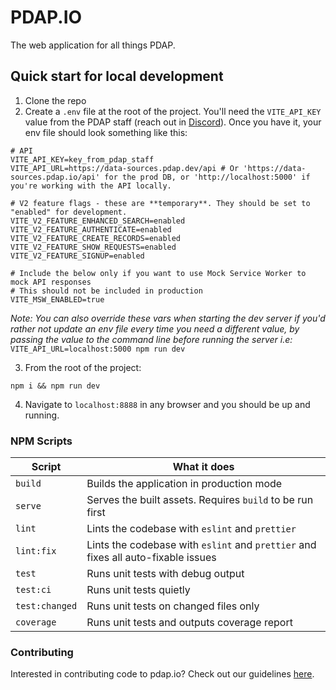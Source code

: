 # PDAP.IO

The web application for all things PDAP.

## Quick start for local development

1. Clone the repo
2. Create a `.env` file at the root of the project. You'll need the `VITE_API_KEY` value from the PDAP staff (reach out in [Discord](https://discord.gg/vKhDv7nC8B)). Once you have it, your env file should look something like this:

```shell
# API
VITE_API_KEY=key_from_pdap_staff
VITE_API_URL=https://data-sources.pdap.dev/api # Or 'https://data-sources.pdap.io/api' for the prod DB, or 'http://localhost:5000' if you're working with the API locally.

# V2 feature flags - these are **temporary**. They should be set to "enabled" for development.
VITE_V2_FEATURE_ENHANCED_SEARCH=enabled
VITE_V2_FEATURE_AUTHENTICATE=enabled
VITE_V2_FEATURE_CREATE_RECORDS=enabled
VITE_V2_FEATURE_SHOW_REQUESTS=enabled
VITE_V2_FEATURE_SIGNUP=enabled

# Include the below only if you want to use Mock Service Worker to mock API responses
# This should not be included in production
VITE_MSW_ENABLED=true
```

_Note: You can also override these vars when starting the dev server if you'd rather not update an env file every time you need a different value, by passing the value to the command line before running the server i.e:_ `VITE_API_URL=localhost:5000 npm run dev`

3. From the root of the project:

```shell
npm i && npm run dev
```

4. Navigate to `localhost:8888` in any browser and you should be up and running.

### NPM Scripts

| Script         | What it does                                                                      |
| -------------- | --------------------------------------------------------------------------------- |
| `build`        | Builds the application in production mode                                         |
| `serve`        | Serves the built assets. Requires `build` to be run first                         |
| `lint`         | Lints the codebase with `eslint` and `prettier`                                   |
| `lint:fix`     | Lints the codebase with `eslint` and `prettier` and fixes all auto-fixable issues |
| `test`         | Runs unit tests with debug output                                                 |
| `test:ci`      | Runs unit tests quietly                                                           |
| `test:changed` | Runs unit tests on changed files only                                             |
| `coverage`     | Runs unit tests and outputs coverage report                                       |



### Contributing
Interested in contributing code to pdap.io? Check out our guidelines [here](./CONTRIBUTING.md).
